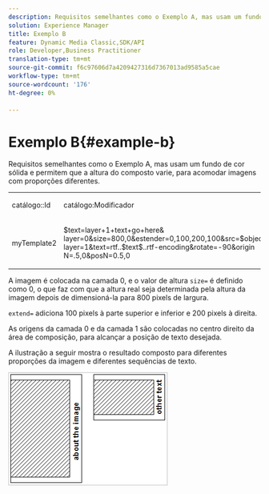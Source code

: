 ```yaml
---
description: Requisitos semelhantes como o Exemplo A, mas usam um fundo de cor sólida e permitem que a altura do composto varie, para acomodar imagens com proporções diferentes.
solution: Experience Manager
title: Exemplo B
feature: Dynamic Media Classic,SDK/API
role: Developer,Business Practitioner
translation-type: tm+mt
source-git-commit: f6c97606d7a4209427316d7367013ad9585a5cae
workflow-type: tm+mt
source-wordcount: '176'
ht-degree: 0%

---
```



# Exemplo B{#example-b}

Requisitos semelhantes como o Exemplo A, mas usam um fundo de cor sólida e permitem que a altura do composto varie, para acomodar imagens com proporções diferentes.

<table id="simpletable_37BA3B2A75A9468C9ADEBBC034BADAE7"> 
 <tr class="strow"> 
  <td class="stentry"> <p><span class="codeph"> catálogo::Id</span> </p> </td> 
  <td class="stentry"> <p><span class="codeph"> catálogo:Modificador</span> </p></td> 
 </tr> 
 <tr class="strow"> 
  <td class="stentry"> <p><span class="codeph"> myTemplate2</span> </p></td> 
  <td class="stentry"> <p><span class="codeph"> $text=layer+1+text+go+here&amp; layer=0&amp;size=800,0&amp;estender=0,100,200,100&amp;src=$object$&amp;originN=.5,0&amp; layer=1&amp;text=rtf..$text$..rtf-encoding&amp;rotate=-90&amp;origin N=.5,0&amp;posN=0.5,0</span> </p></td> 
 </tr> 
</table>

A imagem é colocada na camada 0, e o valor de altura `size=` é definido como 0, o que faz com que a altura real seja determinada pela altura da imagem depois de dimensioná-la para 800 pixels de largura.

`extend=` adiciona 100 pixels à parte superior e inferior e 200 pixels à direita.

As origens da camada 0 e da camada 1 são colocadas no centro direito da área de composição, para alcançar a posição de texto desejada.

A ilustração a seguir mostra o resultado composto para diferentes proporções da imagem e diferentes sequências de texto.

![](assets/exampleb.png)


